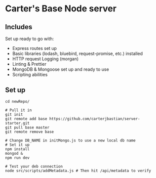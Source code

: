 # Carter's Base Node server

## Includes

Set up ready to go with:

- Express routes set up
- Basic libraries (lodash, bluebird, request-promise, etc.) installed
- HTTP request Logging (morgan)
- Linting & Prettier
- MongoDB & Mongoose set up and ready to use
- Scripting abilities

## Set up

```
cd newRepo/

# Pull it in
git init
git remote add base https://github.com/carterjbastian/server-starter.git
git pull base master
git remote remove base

# Change DB_NAME in initMongo.js to use a new local db name
# Set it up
npm install
mongod &
npm run dev

# Test your deb connection
node src/scripts/addMetadata.js # Then hit /api/metadata to verify
```
